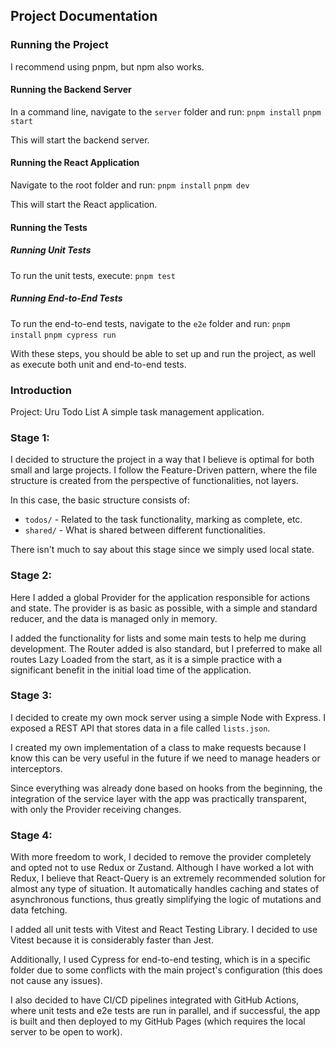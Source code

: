 
## Project Documentation

### Running the Project

I recommend using pnpm, but npm also works.

#### Running the Backend Server

In a command line, navigate to the `server` folder and run:
`pnpm install`
`pnpm start`

This will start the backend server.

#### Running the React Application
Navigate to the root folder and run:
`pnpm install`
`pnpm dev`

This will start the React application.

#### Running the Tests

##### Running Unit Tests
To run the unit tests, execute:
`pnpm test`

##### Running End-to-End Tests
To run the end-to-end tests, navigate to the `e2e` folder and run:
`pnpm install`
`pnpm cypress run`

With these steps, you should be able to set up and run the project, as well as execute both unit and end-to-end tests.



### Introduction
Project: Uru Todo List
A simple task management application.

### Stage 1:
I decided to structure the project in a way that I believe is optimal for both small and large projects. I follow the Feature-Driven pattern, where the file structure is created from the perspective of functionalities, not layers.

In this case, the basic structure consists of:
- `todos/` - Related to the task functionality, marking as complete, etc.
- `shared/` - What is shared between different functionalities.

There isn't much to say about this stage since we simply used local state.

### Stage 2:
Here I added a global Provider for the application responsible for actions and state. The provider is as basic as possible, with a simple and standard reducer, and the data is managed only in memory.

I added the functionality for lists and some main tests to help me during development. The Router added is also standard, but I preferred to make all routes Lazy Loaded from the start, as it is a simple practice with a significant benefit in the initial load time of the application.

### Stage 3:
I decided to create my own mock server using a simple Node with Express. I exposed a REST API that stores data in a file called `lists.json`.

I created my own implementation of a class to make requests because I know this can be very useful in the future if we need to manage headers or interceptors.

Since everything was already done based on hooks from the beginning, the integration of the service layer with the app was practically transparent, with only the Provider receiving changes.

### Stage 4:
With more freedom to work, I decided to remove the provider completely and opted not to use Redux or Zustand. Although I have worked a lot with Redux, I believe that React-Query is an extremely recommended solution for almost any type of situation. It automatically handles caching and states of asynchronous functions, thus greatly simplifying the logic of mutations and data fetching.

I added all unit tests with Vitest and React Testing Library. I decided to use Vitest because it is considerably faster than Jest.

Additionally, I used Cypress for end-to-end testing, which is in a specific folder due to some conflicts with the main project's configuration (this does not cause any issues).

I also decided to have CI/CD pipelines integrated with GitHub Actions, where unit tests and e2e tests are run in parallel, and if successful, the app is built and then deployed to my GitHub Pages (which requires the local server to be open to work).
